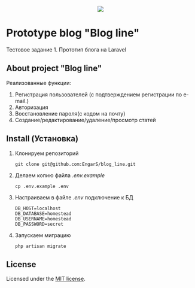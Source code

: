 <p align="center"><img src="https://laravel.com/assets/img/components/logo-laravel.svg"></p>

# Prototype blog "Blog line" #

Тестовое задание 1. Прототип блога на Laravel

## About project "Blog line"

Реализованные функции:
1. Регистрация пользователей (с подтверждением регистрации по e-mail.)
2. Авторизация
3. Восстановление пароля(с кодом на почту)
4. Создание/редактирование/удаление/просмотр статей

## Install (Установка)
1. Клонируем репозиторий
    ~~~
    git clone git@github.com:EngarS/blog_line.git
    ~~~
2. Делаем копию файла _.env.example_
    ~~~
    cp .env.example .env
    ~~~
3. Настраиваем в файле _.env_ подключение к БД
    ~~~
    DB_HOST=localhost
    DB_DATABASE=homestead
    DB_USERNAME=homestead
    DB_PASSWORD=secret
    ~~~
4. Запускаем миграцию
    ~~~
    php artisan migrate
    ~~~


## License

Licensed under the  [MIT license](https://opensource.org/licenses/MIT).
